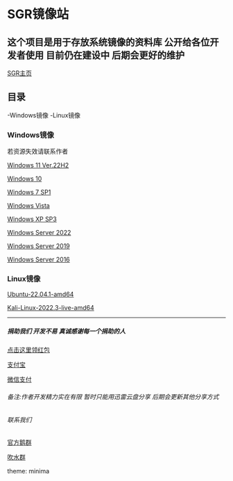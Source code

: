 # SGR镜像站
## 这个项目是用于存放系统镜像的资料库 公开给各位开发者使用 目前仍在建设中 后期会更好的维护

[SGR主页](https://github.com/sgrtech/homepage.io)

## 目录

-Windows镜像
-Linux镜像

### Windows镜像
若资源失效请联系作者

[Windows 11 Ver.22H2](https://pan.xunlei.com/s/VNIUzvTGtzLLdijBgRs1YFxdA1?pwd=typi#)

[Windows 10](https://pan.xunlei.com/s/VNIVAc-PBgMu8nFsvb-Qu5PEA1?pwd=v5z5#)

[Windows 7 SP1](https://pan.xunlei.com/s/VNIVBWR3KCz8nvmK-dDQidydA1?pwd=v2ht#)

[Windows Vista](https://pan.xunlei.com/s/VNIVSmWevz8CairJ1Wqa7MiMA1?pwd=eixm#)

[Windows XP SP3](https://pan.xunlei.com/s/VNIVS-vLK461NAyVsB8MPh6OA1?pwd=3tc8#)

[Windows Server 2022](https://pan.xunlei.com/s/VNIVTIHaKCgvney-OCsax9YzA1?pwd=knig#)

[Windows Server 2019](https://pan.xunlei.com/s/VNIVTecM093tY2dPVSCxaYEgA1?pwd=ivmg#)

[Windows Server 2016](https://pan.xunlei.com/s/VNIVU8GxWWXX6Gv53E6Eem9GA1?pwd=iynw#)

### Linux镜像

[Ubuntu-22.04.1-amd64](https://pan.xunlei.com/s/VNIW2MvD1b2eegd7wverXCGMA1?pwd=6qvi#)

[Kali-Linux-2022.3-live-amd64](https://pan.xunlei.com/s/VNIW3AwPSB1g_vDgFDHOOzymA1?pwd=gmnk#)

******

##### *捐助我们 开发不易 真诚感谢每一个捐助的人*

[点击这里领红包](https://www.imagehub.cc/image/IMG-0238.PNG.Jefr)

[支付宝](https://www.imagehub.cc/image/532DCF15-E931-4629-85BA-3DD0AF9BCE45.HdqB)

[微信支付](https://www.imagehub.cc/image/A7584EE9-CA5E-48DA-B271-BFB3480B1C92.Hr0q)

###### 备注:作者开发精力实在有限 暂时只能用迅雷云盘分享 后期会更新其他分享方式

###### 联系我们

[官方鹅群](https://qm.qq.com/cgi-bin/qm/qr?k=5dYCu9S3d4I3NMbjenZhWJRrYnmq4CJv&authKey=apQ+kRbxmlnNF/qJmr/krX76eQsb2IQJ2BzqBuBhJxlN1CjZOlbNBal+bYunT1zc&noverify=0)

[吹水群](https://qm.qq.com/cgi-bin/qm/qr?k=LIESPOE7_hDF-d7rEomJPQ26jcHrUPPc&authKey=WLIAxt2JoEdjUdymTpyqvypyTxq+/PZQJlLzzwT9/1oS1pVPaie3xkBjw+HDKYxB&noverify=0)

theme: minima
